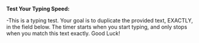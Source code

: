 **Test Your Typing Speed:**
 
 -This is a typing test. Your goal is to duplicate the provided text, EXACTLY, in the field below. The timer starts when you start typing, and only stops when you match this text exactly. Good Luck!
